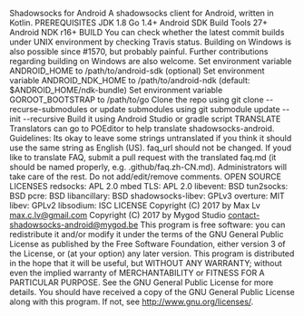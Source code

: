 Shadowsocks for Android A shadowsocks client for Android, written in Kotlin. PREREQUISITES JDK 1.8 Go 1.4+ Android SDK Build Tools 27+ Android NDK r16+ BUILD You can check whether the latest commit builds under UNIX environment by checking Travis status. Building on Windows is also possible since #1570, but probably painful. Further contributions regarding building on Windows are also welcome. Set environment variable ANDROID_HOME to /path/to/android-sdk (optional) Set environment variable ANDROID_NDK_HOME to /path/to/android-ndk (default: $ANDROID_HOME/ndk-bundle) Set environment variable GOROOT_BOOTSTRAP to /path/to/go Clone the repo using git clone --recurse-submodules <repo> or update submodules using git submodule update --init --recursive Build it using Android Studio or gradle script TRANSLATE Translators can go to POEditor to help translate shadowsocks-android. Guidelines: Its okay to leave some strings untranslated if you think it should use the same string as English (US). faq_url should not be changed. If youd like to translate FAQ, submit a pull request with the translated faq.md (it should be named properly, e.g. .github/faq.zh-CN.md). Administrators will take care of the rest. Do not add/edit/remove comments. OPEN SOURCE LICENSES redsocks: APL 2.0 mbed TLS: APL 2.0 libevent: BSD tun2socks: BSD pcre: BSD libancillary: BSD shadowsocks-libev: GPLv3 overture: MIT libev: GPLv2 libsodium: ISC LICENSE Copyright (C) 2017 by Max Lv <max.c.lv@gmail.com> Copyright (C) 2017 by Mygod Studio <contact-shadowsocks-android@mygod.be> This program is free software: you can redistribute it and/or modify it under the terms of the GNU General Public License as published by the Free Software Foundation, either version 3 of the License, or (at your option) any later version. This program is distributed in the hope that it will be useful, but WITHOUT ANY WARRANTY; without even the implied warranty of MERCHANTABILITY or FITNESS FOR A PARTICULAR PURPOSE. See the GNU General Public License for more details. You should have received a copy of the GNU General Public License along with this program. If not, see http://www.gnu.org/licenses/.